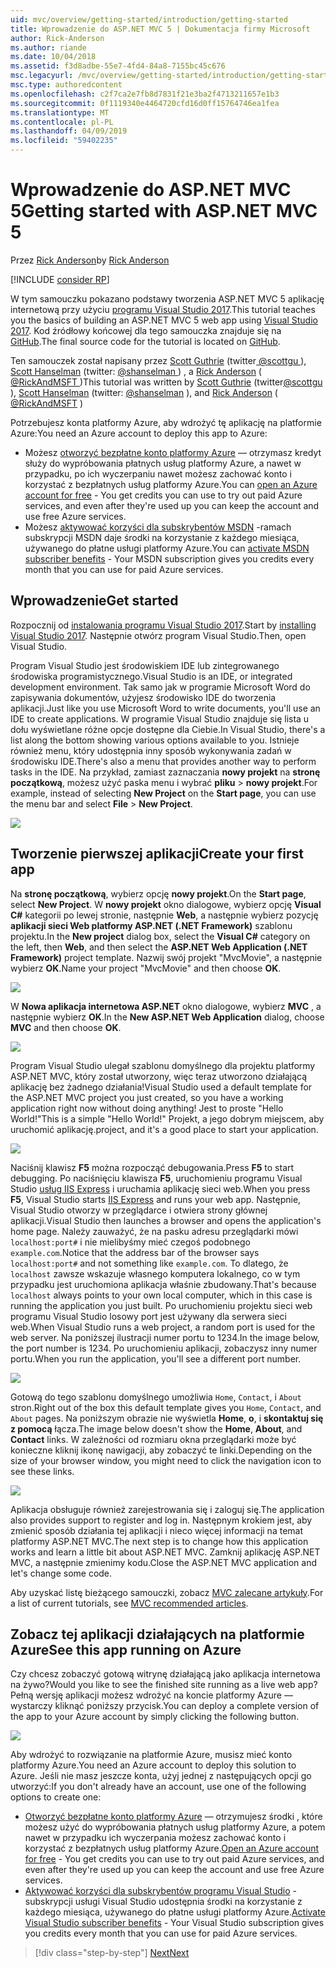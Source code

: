 ```yaml
---
uid: mvc/overview/getting-started/introduction/getting-started
title: Wprowadzenie do ASP.NET MVC 5 | Dokumentacja firmy Microsoft
author: Rick-Anderson
ms.author: riande
ms.date: 10/04/2018
ms.assetid: f3d8adbe-55e7-4fd4-84a8-7155bc45c676
msc.legacyurl: /mvc/overview/getting-started/introduction/getting-started
msc.type: authoredcontent
ms.openlocfilehash: c2f7ca2e7fb8d7831f21e3ba2f4713211657e1b3
ms.sourcegitcommit: 0f1119340e4464720cfd16d0ff15764746ea1fea
ms.translationtype: MT
ms.contentlocale: pl-PL
ms.lasthandoff: 04/09/2019
ms.locfileid: "59402235"
---
```

# <a name="getting-started-with-aspnet-mvc-5"></a><span data-ttu-id="2b313-102">Wprowadzenie do ASP.NET MVC 5</span><span class="sxs-lookup"><span data-stu-id="2b313-102">Getting started with ASP.NET MVC 5</span></span>

<span data-ttu-id="2b313-103">Przez [Rick Anderson]((https://twitter.com/RickAndMSFT))</span><span class="sxs-lookup"><span data-stu-id="2b313-103">by [Rick Anderson]((https://twitter.com/RickAndMSFT))</span></span>

[!INCLUDE [consider RP](../../../../includes/razor.md)]

<span data-ttu-id="2b313-104">W tym samouczku pokazano podstawy tworzenia ASP.NET MVC 5 aplikację internetową przy użyciu [programu Visual Studio 2017](https://visualstudio.microsoft.com/downloads/?utm_medium=microsoft&utm_source=docs.microsoft.com&utm_campaign=button+cta&utm_content=download+vs2017).</span><span class="sxs-lookup"><span data-stu-id="2b313-104">This tutorial teaches you the basics of building an ASP.NET MVC 5 web app using [Visual Studio 2017](https://visualstudio.microsoft.com/downloads/?utm_medium=microsoft&utm_source=docs.microsoft.com&utm_campaign=button+cta&utm_content=download+vs2017).</span></span> <span data-ttu-id="2b313-105">Kod źródłowy końcowej dla tego samouczka znajduje się na [GitHub](https://github.com/aspnet/AspNetDocs/tree/master/aspnet/mvc/overview/getting-started/introduction/sample/MvcMovie/MvcMovie).</span><span class="sxs-lookup"><span data-stu-id="2b313-105">The final source code for the tutorial is located on [GitHub](https://github.com/aspnet/AspNetDocs/tree/master/aspnet/mvc/overview/getting-started/introduction/sample/MvcMovie/MvcMovie).</span></span>

<span data-ttu-id="2b313-106">Ten samouczek został napisany przez [Scott Guthrie](https://weblogs.asp.net/scottgu/) (twitter[ @scottgu ](https://twitter.com/scottgu) ), [Scott Hanselman](http://www.hanselman.com/blog/) (twitter: [ @shanselman ](https://twitter.com/shanselman) ) , a [Rick Anderson](https://twitter.com/RickAndMSFT) ( [ @RickAndMSFT ](https://twitter.com/#!/RickAndMSFT) )</span><span class="sxs-lookup"><span data-stu-id="2b313-106">This tutorial was written by [Scott Guthrie](https://weblogs.asp.net/scottgu/) (twitter[@scottgu](https://twitter.com/scottgu) ), [Scott Hanselman](http://www.hanselman.com/blog/) (twitter: [@shanselman](https://twitter.com/shanselman) ), and [Rick Anderson](https://twitter.com/RickAndMSFT) ( [@RickAndMSFT](https://twitter.com/#!/RickAndMSFT) )</span></span>

<span data-ttu-id="2b313-107">Potrzebujesz konta platformy Azure, aby wdrożyć tę aplikację na platformie Azure:</span><span class="sxs-lookup"><span data-stu-id="2b313-107">You need an Azure account to deploy this app to Azure:</span></span>

- <span data-ttu-id="2b313-108">Możesz [otworzyć bezpłatne konto platformy Azure](https://azure.microsoft.com/pricing/free-trial/?WT.mc_id=A443DD604) — otrzymasz kredyt służy do wypróbowania płatnych usług platformy Azure, a nawet w przypadku, po ich wyczerpaniu nawet możesz zachować konto i korzystać z bezpłatnych usług platformy Azure.</span><span class="sxs-lookup"><span data-stu-id="2b313-108">You can [open an Azure account for free](https://azure.microsoft.com/pricing/free-trial/?WT.mc_id=A443DD604) - You get credits you can use to try out paid Azure services, and even after they're used up you can keep the account and use free Azure services.</span></span>
- <span data-ttu-id="2b313-109">Możesz [aktywować korzyści dla subskrybentów MSDN](https://azure.microsoft.com/pricing/member-offers/msdn-benefits-details/?WT.mc_id=A443DD604) -ramach subskrypcji MSDN daje środki na korzystanie z każdego miesiąca, używanego do płatne usługi platformy Azure.</span><span class="sxs-lookup"><span data-stu-id="2b313-109">You can [activate MSDN subscriber benefits](https://azure.microsoft.com/pricing/member-offers/msdn-benefits-details/?WT.mc_id=A443DD604) - Your MSDN subscription gives you credits every month that you can use for paid Azure services.</span></span>

## <a name="get-started"></a><span data-ttu-id="2b313-110">Wprowadzenie</span><span class="sxs-lookup"><span data-stu-id="2b313-110">Get started</span></span>

<span data-ttu-id="2b313-111">Rozpocznij od [instalowania programu Visual Studio 2017](https://visualstudio.microsoft.com/downloads/?utm_medium=microsoft&utm_source=docs.microsoft.com&utm_campaign=button+cta&utm_content=download+vs2017).</span><span class="sxs-lookup"><span data-stu-id="2b313-111">Start by [installing Visual Studio 2017](https://visualstudio.microsoft.com/downloads/?utm_medium=microsoft&utm_source=docs.microsoft.com&utm_campaign=button+cta&utm_content=download+vs2017).</span></span> <span data-ttu-id="2b313-112">Następnie otwórz program Visual Studio.</span><span class="sxs-lookup"><span data-stu-id="2b313-112">Then, open Visual Studio.</span></span>

<span data-ttu-id="2b313-113">Program Visual Studio jest środowiskiem IDE lub zintegrowanego środowiska programistycznego.</span><span class="sxs-lookup"><span data-stu-id="2b313-113">Visual Studio is an IDE, or integrated development environment.</span></span> <span data-ttu-id="2b313-114">Tak samo jak w programie Microsoft Word do zapisywania dokumentów, użyjesz środowisko IDE do tworzenia aplikacji.</span><span class="sxs-lookup"><span data-stu-id="2b313-114">Just like you use Microsoft Word to write documents, you'll use an IDE to create applications.</span></span> <span data-ttu-id="2b313-115">W programie Visual Studio znajduje się lista u dołu wyświetlane różne opcje dostępne dla Ciebie.</span><span class="sxs-lookup"><span data-stu-id="2b313-115">In Visual Studio, there's a list along the bottom showing various options available to you.</span></span> <span data-ttu-id="2b313-116">Istnieje również menu, który udostępnia inny sposób wykonywania zadań w środowisku IDE.</span><span class="sxs-lookup"><span data-stu-id="2b313-116">There's also a menu that provides another way to perform tasks in the IDE.</span></span> <span data-ttu-id="2b313-117">Na przykład, zamiast zaznaczania **nowy projekt** na **stronę początkową**, możesz użyć paska menu i wybrać **pliku** > **nowy projekt**.</span><span class="sxs-lookup"><span data-stu-id="2b313-117">For example, instead of selecting **New Project** on the **Start page**, you can use the menu bar and select **File** > **New Project**.</span></span>

![](getting-started/_static/image1.png)

## <a name="create-your-first-app"></a><span data-ttu-id="2b313-118">Tworzenie pierwszej aplikacji</span><span class="sxs-lookup"><span data-stu-id="2b313-118">Create your first app</span></span>

<span data-ttu-id="2b313-119">Na **stronę początkową**, wybierz opcję **nowy projekt**.</span><span class="sxs-lookup"><span data-stu-id="2b313-119">On the **Start page**, select **New Project**.</span></span> <span data-ttu-id="2b313-120">W **nowy projekt** okno dialogowe, wybierz opcję **Visual C#** kategorii po lewej stronie, następnie **Web**, a następnie wybierz pozycję **aplikacji sieci Web platformy ASP.NET (.NET Framework)**  szablonu projektu.</span><span class="sxs-lookup"><span data-stu-id="2b313-120">In the **New project** dialog box, select the **Visual C#** category on the left, then **Web**, and then select the **ASP.NET Web Application (.NET Framework)** project template.</span></span> <span data-ttu-id="2b313-121">Nazwij swój projekt "MvcMovie", a następnie wybierz **OK**.</span><span class="sxs-lookup"><span data-stu-id="2b313-121">Name your project "MvcMovie" and then choose **OK**.</span></span>

![](getting-started/_static/image2.png)

<span data-ttu-id="2b313-122">W **Nowa aplikacja internetowa ASP.NET** okno dialogowe, wybierz **MVC** , a następnie wybierz **OK**.</span><span class="sxs-lookup"><span data-stu-id="2b313-122">In the **New ASP.NET Web Application** dialog, choose **MVC** and then choose **OK**.</span></span>

![](getting-started/_static/image3.png)

<span data-ttu-id="2b313-123">Program Visual Studio ulegał szablonu domyślnego dla projektu platformy ASP.NET MVC, który został utworzony, więc teraz utworzono działającą aplikację bez żadnego działania!</span><span class="sxs-lookup"><span data-stu-id="2b313-123">Visual Studio used a default template for the ASP.NET MVC project you just created, so you have a working application right now without doing anything!</span></span> <span data-ttu-id="2b313-124">Jest to proste "Hello World!"</span><span class="sxs-lookup"><span data-stu-id="2b313-124">This is a simple "Hello World!"</span></span> <span data-ttu-id="2b313-125">Projekt, a jego dobrym miejscem, aby uruchomić aplikację.</span><span class="sxs-lookup"><span data-stu-id="2b313-125">project, and it's a good place to start your application.</span></span>

![](getting-started/_static/image4.png)

<span data-ttu-id="2b313-126">Naciśnij klawisz **F5** można rozpocząć debugowania.</span><span class="sxs-lookup"><span data-stu-id="2b313-126">Press **F5** to start debugging.</span></span> <span data-ttu-id="2b313-127">Po naciśnięciu klawisza **F5**, uruchomieniu programu Visual Studio [usług IIS Express](/iis/extensions/introduction-to-iis-express/iis-express-overview) i uruchamia aplikację sieci web.</span><span class="sxs-lookup"><span data-stu-id="2b313-127">When you press **F5**, Visual Studio starts [IIS Express](/iis/extensions/introduction-to-iis-express/iis-express-overview) and runs your web app.</span></span> <span data-ttu-id="2b313-128">Następnie, Visual Studio otworzy w przeglądarce i otwiera strony głównej aplikacji.</span><span class="sxs-lookup"><span data-stu-id="2b313-128">Visual Studio then launches a browser and opens the application's home page.</span></span> <span data-ttu-id="2b313-129">Należy zauważyć, że na pasku adresu przeglądarki mówi `localhost:port#` i nie mielibyśmy mieć czegoś podobnego `example.com`.</span><span class="sxs-lookup"><span data-stu-id="2b313-129">Notice that the address bar of the browser says `localhost:port#` and not something like `example.com`.</span></span> <span data-ttu-id="2b313-130">To dlatego, że `localhost` zawsze wskazuje własnego komputera lokalnego, co w tym przypadku jest uruchomiona aplikacja właśnie zbudowany.</span><span class="sxs-lookup"><span data-stu-id="2b313-130">That's because `localhost` always points to your own local computer, which in this case is running the application you just built.</span></span> <span data-ttu-id="2b313-131">Po uruchomieniu projektu sieci web programu Visual Studio losowy port jest używany dla serwera sieci web.</span><span class="sxs-lookup"><span data-stu-id="2b313-131">When Visual Studio runs a web project, a random port is used for the web server.</span></span> <span data-ttu-id="2b313-132">Na poniższej ilustracji numer portu to 1234.</span><span class="sxs-lookup"><span data-stu-id="2b313-132">In the image below, the port number is 1234.</span></span> <span data-ttu-id="2b313-133">Po uruchomieniu aplikacji, zobaczysz inny numer portu.</span><span class="sxs-lookup"><span data-stu-id="2b313-133">When you run the application, you'll see a different port number.</span></span>

![](getting-started/_static/image5.png)

<span data-ttu-id="2b313-134">Gotową do tego szablonu domyślnego umożliwia `Home`, `Contact`, i `About` stron.</span><span class="sxs-lookup"><span data-stu-id="2b313-134">Right out of the box this default template gives you `Home`, `Contact`, and `About` pages.</span></span> <span data-ttu-id="2b313-135">Na poniższym obrazie nie wyświetla **Home**, **o**, i **skontaktuj się z pomocą** łącza.</span><span class="sxs-lookup"><span data-stu-id="2b313-135">The image below doesn't show the **Home**, **About**, and **Contact** links.</span></span> <span data-ttu-id="2b313-136">W zależności od rozmiaru okna przeglądarki może być konieczne kliknij ikonę nawigacji, aby zobaczyć te linki.</span><span class="sxs-lookup"><span data-stu-id="2b313-136">Depending on the size of your browser window, you might need to click the navigation icon to see these links.</span></span>

![](getting-started/_static/image6.png)

<span data-ttu-id="2b313-137">Aplikacja obsługuje również zarejestrowania się i zaloguj się.</span><span class="sxs-lookup"><span data-stu-id="2b313-137">The application also provides support to register and log in.</span></span> <span data-ttu-id="2b313-138">Następnym krokiem jest, aby zmienić sposób działania tej aplikacji i nieco więcej informacji na temat platformy ASP.NET MVC.</span><span class="sxs-lookup"><span data-stu-id="2b313-138">The next step is to change how this application works and learn a little bit about ASP.NET MVC.</span></span> <span data-ttu-id="2b313-139">Zamknij aplikację ASP.NET MVC, a następnie zmienimy kodu.</span><span class="sxs-lookup"><span data-stu-id="2b313-139">Close the ASP.NET MVC application and let's change some code.</span></span>

<span data-ttu-id="2b313-140">Aby uzyskać listę bieżącego samouczki, zobacz [MVC zalecane artykuły](../mvc-learning-sequence.md).</span><span class="sxs-lookup"><span data-stu-id="2b313-140">For a list of current tutorials, see [MVC recommended articles](../mvc-learning-sequence.md).</span></span>

## <a name="see-this-app-running-on-azure"></a><span data-ttu-id="2b313-141">Zobacz tej aplikacji działających na platformie Azure</span><span class="sxs-lookup"><span data-stu-id="2b313-141">See this app running on Azure</span></span>

<span data-ttu-id="2b313-142">Czy chcesz zobaczyć gotową witrynę działającą jako aplikacja internetowa na żywo?</span><span class="sxs-lookup"><span data-stu-id="2b313-142">Would you like to see the finished site running as a live web app?</span></span> <span data-ttu-id="2b313-143">Pełną wersję aplikacji możesz wdrożyć na koncie platformy Azure — wystarczy kliknąć poniższy przycisk.</span><span class="sxs-lookup"><span data-stu-id="2b313-143">You can deploy a complete version of the app to your Azure account by simply clicking the following button.</span></span>

[![](https://azuredeploy.net/deploybutton.png)](https://azuredeploy.net/?repository=https://github.com/aspnet/AspNetDocs/tree/master/aspnet/mvc/overview/getting-started/introduction/sample/MvcMovie&amp;WT.mc_id=deploy_azure_aspnet)

<span data-ttu-id="2b313-144">Aby wdrożyć to rozwiązanie na platformie Azure, musisz mieć konto platformy Azure.</span><span class="sxs-lookup"><span data-stu-id="2b313-144">You need an Azure account to deploy this solution to Azure.</span></span> <span data-ttu-id="2b313-145">Jeśli nie masz jeszcze konta, użyj jednej z następujących opcji go utworzyć:</span><span class="sxs-lookup"><span data-stu-id="2b313-145">If you don't already have an account, use one of the following options to create one:</span></span>

- <span data-ttu-id="2b313-146">[Otworzyć bezpłatne konto platformy Azure](https://azure.microsoft.com/pricing/free-trial/?WT.mc_id=A443DD604) — otrzymujesz środki , które możesz użyć do wypróbowania płatnych usług platformy Azure, a potem nawet w przypadku ich wyczerpania możesz zachować konto i korzystać z bezpłatnych usług platformy Azure.</span><span class="sxs-lookup"><span data-stu-id="2b313-146">[Open an Azure account for free](https://azure.microsoft.com/pricing/free-trial/?WT.mc_id=A443DD604) - You get credits you can use to try out paid Azure services, and even after they're used up you can keep the account and use free Azure services.</span></span>
- <span data-ttu-id="2b313-147">[Aktywować korzyści dla subskrybentów programu Visual Studio](https://azure.microsoft.com/pricing/member-offers/credit-for-visual-studio-subscribers) -subskrypcji usługi Visual Studio udostępnia środki na korzystanie z każdego miesiąca, używanego do płatne usługi platformy Azure.</span><span class="sxs-lookup"><span data-stu-id="2b313-147">[Activate Visual Studio subscriber benefits](https://azure.microsoft.com/pricing/member-offers/credit-for-visual-studio-subscribers) - Your Visual Studio subscription gives you credits every month that you can use for paid Azure services.</span></span>

> [!div class="step-by-step"]
> [<span data-ttu-id="2b313-148">Next</span><span class="sxs-lookup"><span data-stu-id="2b313-148">Next</span></span>](adding-a-controller.md)
